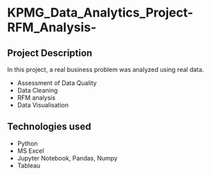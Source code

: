 # KPMG_Data_Analytics_Project-RFM_Analysis-
## Project Description
In this project, a real business problem was analyzed using real data. 

*   Assessment of Data Quality
*   Data Cleaning
*   RFM analysis
*   Data Visualisation

## Technologies used

*  Python
*  MS Excel
*  Jupyter Notebook, Pandas, Numpy
*  Tableau
